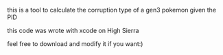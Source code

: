 this is a tool to calculate the corruption type of a gen3 pokemon given the PID

this code was wrote with xcode on High Sierra

feel free to download and modify it if you want:)
